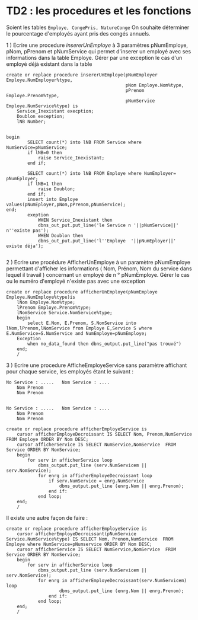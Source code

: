 # TD2 : les procedures et les fonctions

Soient les tables `Employe, CongePris, NatureConge` 
On souhaite déterminer le pourcentage d'employés ayant pris des congés annuels.

1 ) Ecrire une procedure *insererUnEmploye* à 3 paramètres pNumEmploye, pNom, pPrenom et pNumService qui permet d'inserer un employé avec ses informations dans la table Employe.
Gérer par une exception le cas d'un employé déjà existant dans la table 

```
create or replace procedure insererUnEmploye(pNumEmployer Employe.NumEmployer%type,
                                             pNom Employe.Nom%type,
                                             pPrenom Employe.Prenom%type,
                                             pNumService Employe.NumService%type) is
    Service_Inexistant execption;
    Doublon exception;
    lNB Number;
    
    
begin
        SELECT count(*) into lNB FROM Service where NumService=pNumService;
        if lNB=0 then
            raise Service_Inexistant;  
        end if;
        
        SELECT count(*) into lNB FROM Employe where NumEmployer= pNumEployer;
        if lNB=1 then
            raise Doublon;
        end if;
        insert into Employe values(pNumEployer,pNom,pPrenom,pNumService);
end;
        exeption
            WHEN Service_Inexistant then
            dbns_out_put.put_line('le Service n '||pNumService||' n''existe pas');
            WHEN Doublon then
            dbns_out_put.put_line('l''Employe  '||pNumEployer||' existe déja');
            
```


2 ) Ecrire une procédure AfficherUnEmploye à un paramètre pNumEmploye permettant d'afficher les informations ( Nom, Prénom, Nom du service dans lequel il travail ) concernant un employé de n ° pNumEmploye.
Gérer le cas ou le numéro d'employé n'existe pas avec une exception

```
create or replace procedure afficherUnEmploye(pNumEmploye Employe.NumEmploye%type)is
    lNom Employe.Nom%type;
    lPrenom Employe.Prenom%type;
    lNomService Service.NomService%type;
    begin
        select E.Nom, E.Prenom, S.NomService into lNom,lPrenom,lNomService from Employe E,Service S where E.NumService=S.NumService and NumEmploye=pNumEmploye;
    Exception
        when no_data_found then dbns_output.put_line("pas trouvé")
    end;
    /

```


3 ) Ecrire une procedure AfficheEmployeService sans paramètre affichant pour chaque service, les employés étant le suivant :

```
No Service : .....   Nom Service : ....
	Nom Prenom
	Nom Prenom


No Service : .....   Nom Service : ....
	Nom Prenom
	Nom Prenom
```

```
create or replace procedure afficherEmployeService is
    cursor afficherEmployeDecroissant IS SELECT Nom, Prenom,NumService  FROM Employe ORDER BY Nom DESC;
    cursor afficherService IS SELECT NumService,NomService  FROM Service ORDER BY NomService;
    begin
        for serv in afficherService loop
            dbms_output.put_line (serv.NumServicem || serv.NomService);
            for enrg in afficherEmployeDecroissant loop
                if serv.NumService = enrg.NumService
                    dbms_output.put_line (enrg.Nom || enrg.Prenom);
                end if:
            end loop;
    end;
    /

```

Il existe une autre façon de faire : 

```
create or replace procedure afficherEmployeService is
    cursor afficherEmployeDecroissant(pNumService Service.NumService%type) IS SELECT Nom, Prenom,NumService  FROM Employe where NumService=pNumservice ORDER BY Nom DESC;
    cursor afficherService IS SELECT NumService,NomService  FROM Service ORDER BY NomService;
    begin
        for serv in afficherService loop
            dbms_output.put_line (serv.NumServicem || serv.NomService);
            for enrg in afficherEmployeDecroissant(serv.NumServicem) loop
                    dbms_output.put_line (enrg.Nom || enrg.Prenom);
                end if:
            end loop;
    end;
    /

```
